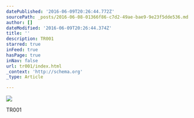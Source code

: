 ```yaml
---
datePublished: '2016-06-09T20:26:44.772Z'
sourcePath: _posts/2016-06-08-01366f86-c7d2-49ae-bae9-9e23f5dde536.md
author: []
dateModified: '2016-06-09T20:26:44.374Z'
title: ''
description: TR001
starred: true
inFeed: true
hasPage: true
inNav: false
url: tr001/index.html
_context: 'http://schema.org'
_type: Article

---
```

![](https://the-grid-user-content.s3-us-west-2.amazonaws.com/2ad2f884-430b-4f9e-b359-48047d73c44a.png)

TR001